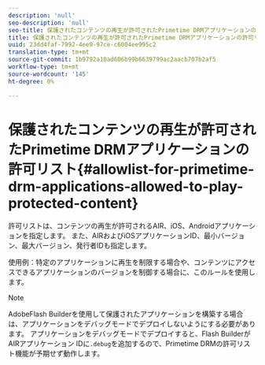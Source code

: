```yaml
---
description: 'null'
seo-description: 'null'
seo-title: 保護されたコンテンツの再生が許可されたPrimetime DRMアプリケーションの許可リスト
title: 保護されたコンテンツの再生が許可されたPrimetime DRMアプリケーションの許可リスト
uuid: 23dd4faf-7992-4ee9-97ce-c6004ee995c2
translation-type: tm+mt
source-git-commit: 1b9792a10ad606b99b6639799ac2aacb707b2af5
workflow-type: tm+mt
source-wordcount: '145'
ht-degree: 0%

---
```



# 保護されたコンテンツの再生が許可されたPrimetime DRMアプリケーションの許可リスト{#allowlist-for-primetime-drm-applications-allowed-to-play-protected-content}

許可リストは、コンテンツの再生が許可されるAIR、iOS、Androidアプリケーションを指定します。 また、AIRおよびiOSアプリケーションID、最小バージョン、最大バージョン、発行者IDも指定します。

使用例：特定のアプリケーションに再生を制限する場合や、コンテンツにアクセスできるアプリケーションのバージョンを制御する場合に、このルールを使用します。

>[!NOTE]
>
>AdobeFlash Builderを使用して保護されたアプリケーションを構築する場合は、アプリケーションをデバッグモードでデプロイしないようにする必要があります。 アプリケーションをデバッグモードでデプロイすると、Flash BuilderがAIRアプリケーション IDに`.debug`を追加するので、Primetime DRMの許可リスト機能が予期せず動作します。
